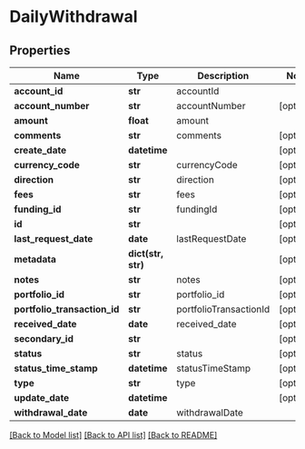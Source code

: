 # DailyWithdrawal

## Properties
Name | Type | Description | Notes
------------ | ------------- | ------------- | -------------
**account_id** | **str** | accountId | 
**account_number** | **str** | accountNumber | [optional] 
**amount** | **float** | amount | 
**comments** | **str** | comments | [optional] 
**create_date** | **datetime** |  | [optional] 
**currency_code** | **str** | currencyCode | [optional] 
**direction** | **str** | direction | [optional] 
**fees** | **str** | fees | [optional] 
**funding_id** | **str** | fundingId | [optional] 
**id** | **str** |  | [optional] 
**last_request_date** | **date** | lastRequestDate | [optional] 
**metadata** | **dict(str, str)** |  | [optional] 
**notes** | **str** | notes | [optional] 
**portfolio_id** | **str** | portfolio_id | [optional] 
**portfolio_transaction_id** | **str** | portfolioTransactionId | [optional] 
**received_date** | **date** | received_date | [optional] 
**secondary_id** | **str** |  | [optional] 
**status** | **str** | status | [optional] 
**status_time_stamp** | **datetime** | statusTimeStamp | [optional] 
**type** | **str** | type | [optional] 
**update_date** | **datetime** |  | [optional] 
**withdrawal_date** | **date** | withdrawalDate | 

[[Back to Model list]](../README.md#documentation-for-models) [[Back to API list]](../README.md#documentation-for-api-endpoints) [[Back to README]](../README.md)


